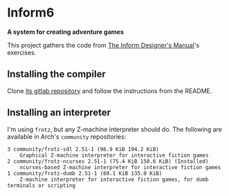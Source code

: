 # Inform6

**A system for creating adventure games**

This project gathers the code from [The Inform Designer's Manual](https://inform-fiction.org/manual/download_dm4.html)'s exercises.

## Installing the compiler

Clone [its gitlab repository](https://gitlab.com/DavidGriffith/inform6unix) and follow the instructions from the README.

## Installing an interpreter

I'm using `frotz`, but any Z-machine interpreter should do.
The following are available in Arch's `community` repositories:

```
3 community/frotz-sdl 2.51-1 (96.9 KiB 194.2 KiB)
    Graphical Z-machine interpreter for interactive fiction games
2 community/frotz-ncurses 2.51-1 (75.4 KiB 150.6 KiB) (Installed)
    ncurses-based Z-machine interpreter for interactive fiction games
1 community/frotz-dumb 2.51-1 (69.1 KiB 135.0 KiB)
    Z-machine interpreter for interactive fiction games, for dumb terminals or scripting
```
